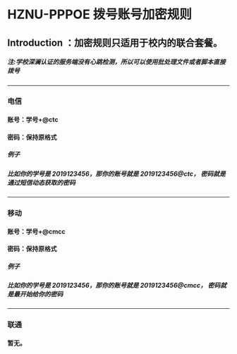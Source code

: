 # HZNU-PPPOE 拨号账号加密规则
## Introduction ：加密规则只适用于校内的联合套餐。
##### ***注:学校深澜认证的服务端没有心跳检测，所以可以使用批处理文件或者脚本直接拨号***
---
### 电信
#### 账号：学号+@ctc
#### 密码：保持原格式
##### ***例子***
##### ***比如你的学号是 2019123456，那你的账号就是 2019123456@ctc， 密码就是通过短信动态获取的密码***
---
### 移动
#### 账号：学号+@cmcc
#### 密码：保持原格式
##### ***例子***
##### ***比如你的学号是 2019123456，那你的账号就是 2019123456@cmcc， 密码就是最开始给你的密码***
---
### 联通
#### 暂无。